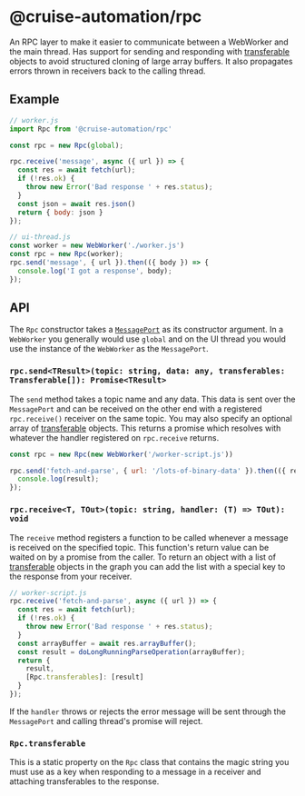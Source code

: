 # @cruise-automation/rpc

An RPC layer to make it easier to communicate between a WebWorker and the main thread.  Has support for sending and responding with [transferable](https://developer.mozilla.org/en-US/docs/Web/API/Transferable) objects to avoid structured cloning of large array buffers.  It also propagates errors thrown in receivers back to the calling thread.

## Example

```js
// worker.js
import Rpc from '@cruise-automation/rpc'

const rpc = new Rpc(global);

rpc.receive('message', async ({ url }) => {
  const res = await fetch(url);
  if (!res.ok) {
    throw new Error('Bad response ' + res.status);
  }
  const json = await res.json()
  return { body: json }
});

```

```js
// ui-thread.js
const worker = new WebWorker('./worker.js')
const rpc = new Rpc(worker);
rpc.send('message', { url }).then(({ body }) => {
  console.log('I got a response', body);
});

```

## API

The `Rpc` constructor takes a [`MessagePort`](https://developer.mozilla.org/en-US/docs/Web/API/MessagePort) as its constructor argument.  In a `WebWorker` you generally would use `global` and on the UI thread you would use the instance of the `WebWorker` as the `MessagePort`.

### `rpc.send<TResult>(topic: string, data: any, transferables: Transferable[]): Promise<TResult>`

The `send` method takes a topic name and any data.  This data is sent over the `MessagePort` and can be received on the other end with a registered `rpc.receive()` receiver on the same topic.  You may also specify an optional array of [transferable](https://developer.mozilla.org/en-US/docs/Web/API/Transferable) objects.  This returns a promise which resolves with whatever the handler registered on `rpc.receive` returns.

```js
const rpc = new Rpc(new WebWorker('/worker-script.js'))

rpc.send('fetch-and-parse', { url: '/lots-of-binary-data' }).then(({ result }) => {
  console.log(result);
});
```

### `rpc.receive<T, TOut>(topic: string, handler: (T) => TOut): void`

The `receive` method registers a function to be called whenever a message is received on the specified topic.  This function's return value can be waited on by a promise from the caller.  To return an object with a list of [transferable](https://developer.mozilla.org/en-US/docs/Web/API/Transferable) objects in the graph you can add the list with a special key to the response from your receiver.

```js
// worker-script.js
rpc.receive('fetch-and-parse', async ({ url }) => {
  const res = await fetch(url);
  if (!res.ok) {
    throw new Error('Bad response ' + res.status);
  }
  const arrayBuffer = await res.arrayBuffer();
  const result = doLongRunningParseOperation(arrayBuffer);
  return {
    result,
    [Rpc.transferables]: [result]
  }
});
```

If the `handler` throws or rejects the error message will be sent through the `MessagePort` and calling thread's promise will reject.

### `Rpc.transferable`

This is a static property on the `Rpc` class that contains the magic string you must use as a key when responding to a message in a receiver and attaching transferables to the response.
